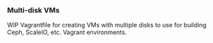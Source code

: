 ### Multi-disk VMs

WIP Vagrantfile for creating VMs with multiple disks to use for building Ceph, ScaleIO, etc. Vagrant environments.